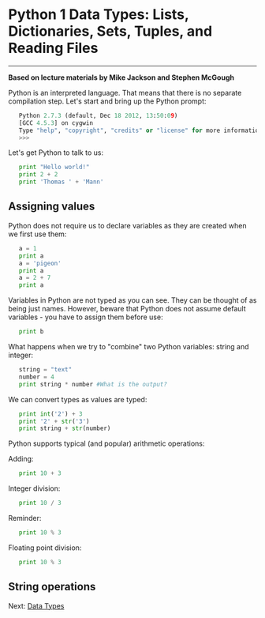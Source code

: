 # Python 1 Data Types: Lists, Dictionaries, Sets, Tuples, and Reading Files

* * * * *

**Based on lecture materials by Mike Jackson and Stephen McGough**

Python is an interpreted language. That means that there is no separate compilation step. Let's start and bring up the Python prompt:

```python
   Python 2.7.3 (default, Dec 18 2012, 13:50:09)
   [GCC 4.5.3] on cygwin
   Type "help", "copyright", "credits" or "license" for more information.
   >>>
```

Let's get Python to talk to us:

```python
   print "Hello world!"
   print 2 + 2
   print 'Thomas ' + 'Mann'
```

## Assigning values

Python does not require us to declare variables as they are created when we first use them:

```python
   a = 1
   print a
   a = 'pigeon'
   print a
   a = 2 + 7 
   print a
```

Variables in Python are not typed as you can see. They can be thought of as being just names. However, beware that Python does not assume default variables - you have to assign them before use:

```python
   print b
```

What happens when we try to "combine" two Python variables: string and integer:

```python
   string = "text"
   number = 4
   print string * number #What is the output?
```

We can convert types as values are typed:

```python
   print int('2') + 3
   print '2' + str('3')
   print string + str(number)
```

Python supports typical (and popular) arithmetic operations: 

Adding:
```python
   print 10 + 3
```

Integer division:
```python
   print 10 / 3
```

Reminder:
```python
   print 10 % 3
```

Floating point division:
```python
   print 10 % 3
```



## String operations




Next: [Data Types](1_Data_Types.md)
